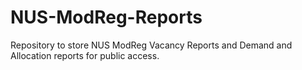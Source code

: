 # NUS-ModReg-Reports
Repository to store NUS ModReg Vacancy Reports and Demand and Allocation reports for public access.
